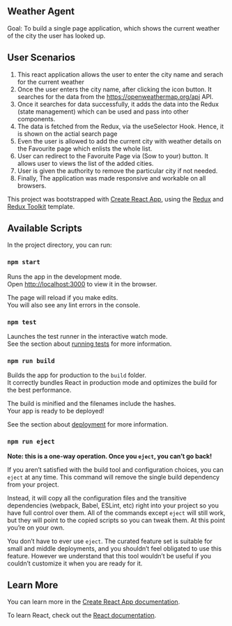 ## Weather Agent

Goal: To build a single page application, which shows the current weather of the city the user has looked up.

## User Scenarios

1. This react application allows the user to enter the city name and serach for the current weather
2. Once the user enters the city name, after clicking the icon button. It searches for the data from the https://openweathermap.org/api  API.
3. Once it searches for data successfully, it adds the data into the Redux (state management) which can be used and pass into other components.
4. The data is fetched from the Redux, via the useSelector Hook. Hence, it is shown on the actial search page
5. Even the user is allowed to add the current city with weather details on the Favourite page which enlists the whole list. 
6. User can redirect to the Favoruite Page via (Sow to your) button. It allows user to views the list of the added cities. 
7. User is given the authority to remove the particular city if not needed.
8.  Finally, The application was made responsive and workable on all browsers.

This project was bootstrapped with [Create React App](https://github.com/facebook/create-react-app), using the [Redux](https://redux.js.org/) and [Redux Toolkit](https://redux-toolkit.js.org/) template.

## Available Scripts

In the project directory, you can run:

### `npm start`

Runs the app in the development mode.<br />
Open [http://localhost:3000](http://localhost:3000) to view it in the browser.

The page will reload if you make edits.<br />
You will also see any lint errors in the console.

### `npm test`

Launches the test runner in the interactive watch mode.<br />
See the section about [running tests](https://facebook.github.io/create-react-app/docs/running-tests) for more information.

### `npm run build`

Builds the app for production to the `build` folder.<br />
It correctly bundles React in production mode and optimizes the build for the best performance.

The build is minified and the filenames include the hashes.<br />
Your app is ready to be deployed!

See the section about [deployment](https://facebook.github.io/create-react-app/docs/deployment) for more information.

### `npm run eject`

**Note: this is a one-way operation. Once you `eject`, you can’t go back!**

If you aren’t satisfied with the build tool and configuration choices, you can `eject` at any time. This command will remove the single build dependency from your project.

Instead, it will copy all the configuration files and the transitive dependencies (webpack, Babel, ESLint, etc) right into your project so you have full control over them. All of the commands except `eject` will still work, but they will point to the copied scripts so you can tweak them. At this point you’re on your own.

You don’t have to ever use `eject`. The curated feature set is suitable for small and middle deployments, and you shouldn’t feel obligated to use this feature. However we understand that this tool wouldn’t be useful if you couldn’t customize it when you are ready for it.

## Learn More

You can learn more in the [Create React App documentation](https://facebook.github.io/create-react-app/docs/getting-started).

To learn React, check out the [React documentation](https://reactjs.org/).
